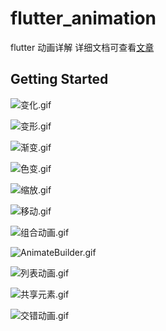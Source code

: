 # flutter_animation

flutter 动画详解
详细文档可查看[文章](https://juejin.im/post/5d75bd35f265da039b24bf8e)

## Getting Started

![变化.gif](https://user-gold-cdn.xitu.io/2019/9/9/16d13eb5760618e9?w=720&h=1488&f=gif&s=1291188)

![变形.gif](https://user-gold-cdn.xitu.io/2019/9/9/16d13eb5737b4a5d?w=720&h=1488&f=gif&s=969418)

![渐变.gif](https://user-gold-cdn.xitu.io/2019/9/9/16d13eb581c61c91?w=720&h=1488&f=gif&s=1344369)

![色变.gif](https://user-gold-cdn.xitu.io/2019/9/9/16d13eb576714adb?w=720&h=1488&f=gif&s=1288063)

![缩放.gif](https://user-gold-cdn.xitu.io/2019/9/9/16d13eb56d1ca08b?w=720&h=1488&f=gif&s=775414)

![移动.gif](https://user-gold-cdn.xitu.io/2019/9/9/16d13eb5726ef145?w=720&h=1488&f=gif&s=702158)

![组合动画.gif](https://user-gold-cdn.xitu.io/2019/9/9/16d13eb5a3d6c4af?w=720&h=1488&f=gif&s=2425788)

![AnimateBuilder.gif](https://user-gold-cdn.xitu.io/2019/9/9/16d13eb5a50824c9?w=720&h=1488&f=gif&s=4092862)

![列表动画.gif](https://user-gold-cdn.xitu.io/2019/9/9/16d13eb5aa10b6da?w=720&h=1488&f=gif&s=1032261)

![共享元素.gif](https://user-gold-cdn.xitu.io/2019/9/9/16d13eb5cac32daf?w=242&h=500&f=gif&s=931229)

![交错动画.gif](https://user-gold-cdn.xitu.io/2019/9/9/16d13eb5b0b3edbf?w=720&h=1488&f=gif&s=1235116)
